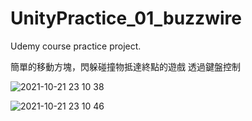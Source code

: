 # UnityPractice_01_buzzwire
Udemy course practice project.

簡單的移動方塊，閃躲碰撞物抵達終點的遊戲
透過鍵盤控制

![2021-10-21 23 10 38](https://user-images.githubusercontent.com/46527458/138306457-b9d651ef-1abd-480b-b7c3-d6b6ef588d05.jpg)

![2021-10-21 23 10 46](https://user-images.githubusercontent.com/46527458/138306477-f056895c-2672-4506-9033-fea1ed174d35.jpg)
